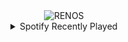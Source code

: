 <div align="center">
<picture>
    <source media="(prefers-color-scheme: dark)" srcset="https://i.ibb.co/L0pKzWJ/output-gif.gif">
    <source media="(prefers-color-scheme: light)" srcset="https://i.ibb.co/L0pKzWJ/output-gif.gif">
    <img alt="RENOS" src="https://i.ibb.co/L0pKzWJ/output-gif.gif">
</picture>
<details>
<summary>Spotify Recently Played</summary>
<img src="https://spotify-recently-played-readme.vercel.app/api?user=31d6d6zerc5ct6kck32na2ozsqf4&unique=1&width=400" alt="Spotify" />
</details>
</div>

<!-- Image deletion URL: https://ibb.co/yNs2n1Y/efc0189b5624f467eb179a4ac35a1cc5 -->